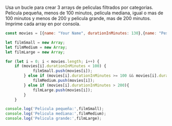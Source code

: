 Usa un bucle para crear 3 arrays de peliculas filtrados por categorias. Pelicula pequeña, menos de 100 minutos, pelicula mediana, igual o mas de 100 minutos y menos de 200 y pelicula grande, mas de 200 minutos. Imprime cada array en por consola.
```js
const movies = [{name: "Your Name", durationInMinutes: 130},{name: "Pesadilla antes de navidad", durationInMinutes: 225}, {name: "Origen", durationInMinutes: 165}, {name: "El señor de los anillos", durationInMinutes: 967}, {name: "Solo en casa", durationInMinutes: 214}, {name: "El jardin de las palabras", durationInMinutes: 40}];

let filmSmall = new Array;
let filmMedium = new Array;
let filmLarge = new Array;

for (let i = 0; i < movies.length; i++) {
    if (movies[i].durationInMinutes < 100) {
            filmSmall.push(movies[i]);
        } else if (movies[i].durationInMinutes >= 100 && movies[i].durationInMinutes < 200 ){
            filmMedium.push(movies[i]);
        } else if (movies[i].durationInMinutes > 200){
            filmLarge.push(movies[i]);
        }
    }

console.log('Pelicula pequeña:',filmSmall);
console.log('Pelicula mediana:',filmMedium);
console.log('Pelicula grande:',filmLarge);
```

